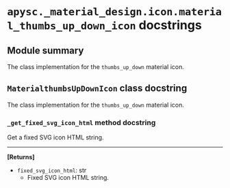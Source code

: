 # `apysc._material_design.icon.material_thumbs_up_down_icon` docstrings

## Module summary

The class implementation for the `thumbs_up_down` material icon.

## `MaterialthumbsUpDownIcon` class docstring

The class implementation for the `thumbs_up_down` material icon.

### `_get_fixed_svg_icon_html` method docstring

Get a fixed SVG icon HTML string.<hr>

**[Returns]**

- `fixed_svg_icon_html`: str
  - Fixed SVG icon HTML string.